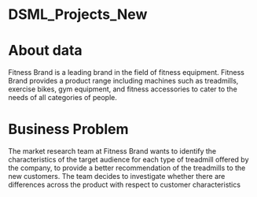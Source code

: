 # DSML_Projects_New

<h1>About data</h1>
Fitness Brand is a leading brand in the field of fitness equipment. Fitness Brand provides a product range including machines such as treadmills, exercise bikes, gym equipment, and fitness accessories to cater to the needs of all categories of people.

<h1>Business Problem</h1>

The market research team at Fitness Brand wants to identify the characteristics of the target audience for each type of treadmill offered by the company, to provide a better recommendation of the treadmills to the new customers. The team decides to investigate whether there are differences across the product with respect to customer characteristics
